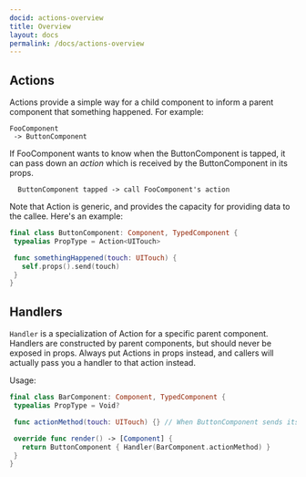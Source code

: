 ```yaml
---
docid: actions-overview
title: Overview
layout: docs
permalink: /docs/actions-overview
---
```


## Actions

Actions provide a simple way for a child component to inform a parent component that something happened. For example:

```
FooComponent
 -> ButtonComponent
```

If FooComponent wants to know when the ButtonComponent is tapped, it can pass down an *action* which is received by the ButtonComponent in its props.

```
  ButtonComponent tapped -> call FooComponent's action
```

Note that Action is generic, and provides the capacity for providing data to the callee. Here's an example:

```swift
final class ButtonComponent: Component, TypedComponent {
 typealias PropType = Action<UITouch>

 func somethingHappened(touch: UITouch) {
   self.props().send(touch)
 }
}
```

## Handlers

`Handler` is a specialization of Action for a specific parent component. Handlers are constructed by parent components, but should never be exposed in props. Always put Actions in props instead, and callers will actually pass you a handler to that action instead.

Usage:

```swift
final class BarComponent: Component, TypedComponent {
 typealias PropType = Void?

 func actionMethod(touch: UITouch) {} // When ButtonComponent sends its action, this method will be invoked

 override func render() -> [Component] {
   return ButtonComponent { Handler(BarComponent.actionMethod) }
 }
}
```
